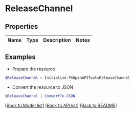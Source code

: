 # ReleaseChannel
## Properties

Name | Type | Description | Notes
------------ | ------------- | ------------- | -------------

## Examples

- Prepare the resource
```powershell
$ReleaseChannel = Initialize-PSOpenAPIToolsReleaseChannel 
```

- Convert the resource to JSON
```powershell
$ReleaseChannel | ConvertTo-JSON
```

[[Back to Model list]](../README.md#documentation-for-models) [[Back to API list]](../README.md#documentation-for-api-endpoints) [[Back to README]](../README.md)

